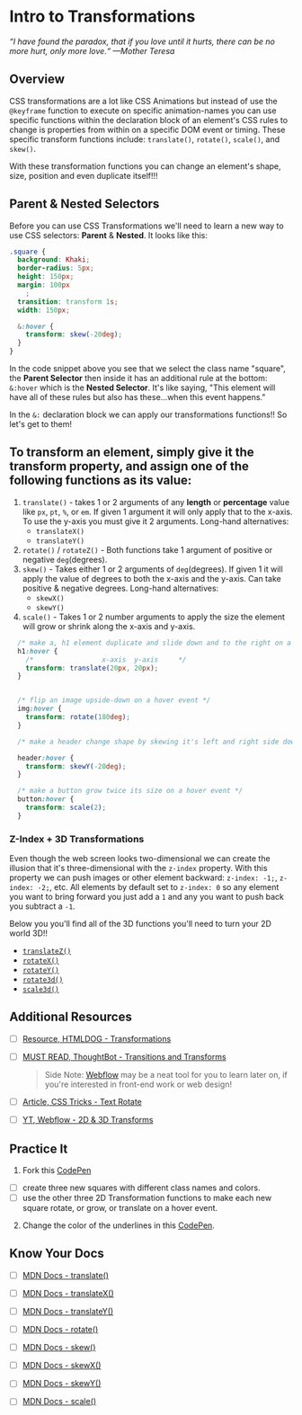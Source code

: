 # Intro to Transformations

*“I have found the paradox, that if you love until it hurts, there can be no more hurt, only more love.“ —Mother Teresa*

## Overview

CSS transformations are a lot like CSS Animations but instead of use the `@keyframe` function to execute on specific animation-names you can use specific functions within the declaration block of an element's CSS rules to change is properties from within on a specific DOM event or timing. These specific transform functions include: `translate()`, `rotate()`, `scale()`, and `skew()`.

With these transformation functions you can change an element's shape, size, position and even duplicate itself!!!

## Parent & Nested Selectors

Before you can use CSS Transformations we'll need to learn a new way to use CSS selectors: **Parent** & **Nested**. It looks like this:

```css
.square {
  background: Khaki;
  border-radius: 5px;
  height: 150px;
  margin: 100px
    ;
  transition: transform 1s;
  width: 150px;

  &:hover {
    transform: skew(-20deg);
  }
}
```

In the code snippet above you see that we select the class name "square", the **Parent Selector** then inside it has an additional rule at the bottom: `&:hover` which is the **Nested Selector**. It's like saying, "This element will have all of these rules but also has these...when this event happens."

In the `&:` declaration block we can apply our transformations functions!! So let's get to them!

## To transform an element, simply give it the transform property, and assign one of the following functions as its value:

1. `translate()` - takes 1 or 2 arguments of any **length** or **percentage** value like `px`, `pt`, `%`, or `em`. If given 1 argument it will only apply that to the x-axis. To use the y-axis you must give it 2 arguments.
  Long-hand alternatives:
    * `translateX()`
    * `translateY()`
2. `rotate()` / `rotateZ()` - Both functions take 1 argument of positive or negative `deg`(degrees).
3. `skew()` - Takes either 1 or 2 arguments of `deg`(degrees). If given 1 it will apply the value of degrees to both the x-axis and the y-axis. Can take positive & negative degrees.
  Long-hand alternatives:
    * `skewX()`
    * `skewY()`
4. `scale()` - Takes 1 or 2 number arguments to apply the size the element will grow or shrink along the x-axis and y-axis.

```css
  /* make a, h1 element duplicate and slide down and to the right on a hover event */
  h1:hover {
    /*                 x-axis  y-axis     */
    transform: translate(20px, 20px);
  }


  /* flip an image upside-down on a hover event */
  img:hover {
    transform: rotate(180deg);
  }

  /* make a header change shape by skewing it's left and right side downward and upward on a hover event */

  header:hover {
    transform: skewY(-20deg);
  }

  /* make a button grow twice its size on a hover event */
  button:hover {
    transform: scale(2);
  }
```

### Z-Index + 3D Transformations

Even though the web screen looks two-dimensional we can create the illusion that it's three-dimensional with the `z-index` property. With this property we can push images or other element backward: `z-index: -1;`, `z-index: -2;`, etc. All elements by default set to `z-index: 0` so any element you want to bring forward you just add a `1` and any you want to push back you subtract a `-1`.

Below you you'll find all of the 3D functions you'll need to turn your 2D world 3D!!

* [`translateZ()`](https://developer.mozilla.org/en-US/docs/Web/CSS/transform-function/translateZ)
* [`rotateX()`](https://developer.mozilla.org/en-US/docs/Web/CSS/transform-function/rotateX)
* [`rotateY()`](https://developer.mozilla.org/en-US/docs/Web/CSS/transform-function/rotateY)
* [`rotate3d()`](https://developer.mozilla.org/en-US/docs/Web/CSS/transform-function/rotate3d)
* [`scale3d()`](https://developer.mozilla.org/en-US/docs/Web/CSS/transform-function/scale3d)

## Additional Resources

- [ ] [Resource, HTMLDOG - Transformations](https://htmldog.com/guides/css/advanced/transformations/)
- [ ] [MUST READ, ThoughtBot - Transitions and Transforms](https://thoughtbot.com/blog/transitions-and-transforms)

  > Side Note: [Webflow](https://webflow.com/) may be a neat tool for you to learn later on, if you're interested in front-end work or web design!

- [ ] [Article, CSS Tricks - Text Rotate](https://css-tricks.com/snippets/css/text-rotation/)
- [ ] [YT, Webflow - 2D & 3D Transforms](https://youtu.be/bPF156ZvgAM)

<!-- ! Video Contents:  (width="655" height="368", ratio 1.77) -->

## Practice It

1. Fork this [CodePen](https://codepen.io/austincoding/pen/xxGNjRo)

  - [ ] create three new squares with different class names and colors.
  - [ ] use the other three 2D Transformation functions to make each new square rotate, or grow, or translate on a hover event.

2. Change the color of the underlines in this [CodePen](https://codepen.io/austincoding/pen/pweWJp/).

<!-- [Try it yourself](https://replit.com)! -->
<!-- [Try it yourself](https://codepen.io)! -->
## Know Your Docs

- [ ] [MDN Docs - translate()](https://developer.mozilla.org/en-US/docs/Web/CSS/transform-function/translate)
- [ ] [MDN Docs - translateX()](https://developer.mozilla.org/en-US/docs/Web/CSS/transform-function/translateX)
- [ ] [MDN Docs - translateY()](https://developer.mozilla.org/en-US/docs/Web/CSS/transform-function/translateY)
- [ ] [MDN Docs - rotate()](https://developer.mozilla.org/en-US/docs/Web/CSS/transform-function/rotate)
- [ ] [MDN Docs - skew()](https://developer.mozilla.org/en-US/docs/Web/CSS/transform-function/skew())
- [ ] [MDN Docs - skewX()](https://www.w3schools.com/css/tryit.asp?filename=trycss3_transform_skewx)
- [ ] [MDN Docs - skewY()](https://www.w3schools.com/css/tryit.asp?filename=trycss3_transform_skewy)
- [ ] [MDN Docs - scale()](https://developer.mozilla.org/en-US/docs/Web/CSS/transform-function/scale)


<!-- ! END OF VIDEO 101.1.3.1 - TITLE-->
<!-- ? Video Numbering and Title system: CourseNumber.ModuleNumber.LessonNumber.VideoNumber -->
<!-- * (VIDEO 101.2.4.3 - "CSS Selectors") === 101 Course, Module 2, Lesson 4, Video 3 - "CSS Selectors" -->

<!-- 

cp workspace/resources/templateFile.md docs/module- 

```javascript

```

| Method      | Description                          |
| ----------- | ------------------------------------ |
| `GET`       | Fetch resource                       |
| `PUT`       | Update resource |
| `DELETE`    | Delete resource |


    `line numbers`
:do you like 'em?


++slash++
https://facelessuser.github.io/pymdown-extensions/extensions/keys/

=== "Javascript"

    ```javascript
    ```

=== "Python"

  ```python
  ```

=== "Example"
    ```console
      .
    ```

=== "Instructions"
    ```markdown
      .
    ```

=== "Result"
    ![PIC](./../images/pic.png)
-->